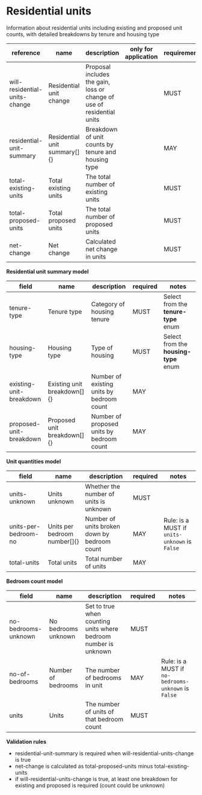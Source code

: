 # Residential units

Information about residential units including existing and proposed unit counts, 
with detailed breakdowns by tenure and housing type


| reference | name | description | only for application | requirement | notes |
| --- | --- | --- | --- | --- | --- |
| will-residential-units-change | Residential unit change | Proposal includes the gain, loss or change of use of residential units |  | MUST |  |
| residential-unit-summary | Residential unit summary[]{} | Breakdown of unit counts by tenure and housing type |  | MAY | Rule: is a MUST if `will-residential-units-change` is `True` |
| total-existing-units | Total existing units | The total number of existing units |  | MUST |  |
| total-proposed-units | Total proposed units | The total number of proposed units |  | MUST |  |
| net-change | Net change | Calculated net change in units |  | MUST |  |


**Residential unit summary model**

field | name | description | required | notes
-- | -- | -- | -- | --
tenure-type | Tenure type | Category of housing tenure | MUST | Select from the **tenure-type** enum
housing-type | Housing type | Type of housing | MUST | Select from the **housing-type** enum
existing-unit-breakdown | Existing unit breakdown[]{} | Number of existing units by bedroom count | MAY | 
proposed-unit-breakdown | Proposed unit breakdown[]{} | Number of proposed units by bedroom count | MAY | 


**Unit quantities model**

field | name | description | required | notes
-- | -- | -- | -- | --
units-unknown | Units unknown | Whether the number of units is unknown | MUST | 
units-per-bedroom-no | Units per bedroom number[]{} | Number of units broken down by bedroom count | MAY | Rule: is a MUST if `units-unknown` is `False`
total-units | Total units | Total number of units | MAY | 


**Bedroom count model**

field | name | description | required | notes
-- | -- | -- | -- | --
no-bedrooms-unknown | No bedrooms unknown | Set to true when counting units where bedroom number is unknown | MUST | 
no-of-bedrooms | Number of bedrooms | The number of bedrooms in unit | MAY | Rule: is a MUST if `no-bedrooms-unknown` is `False`
units | Units | The number of units of that bedroom count | MUST | 

**Validation rules**

- residential-unit-summary is required when will-residential-units-change is true
- net-change is calculated as total-proposed-units minus total-existing-units
- if will-residential-units-change is true, at least one breakdown for existing and proposed is required (count could be unknown)